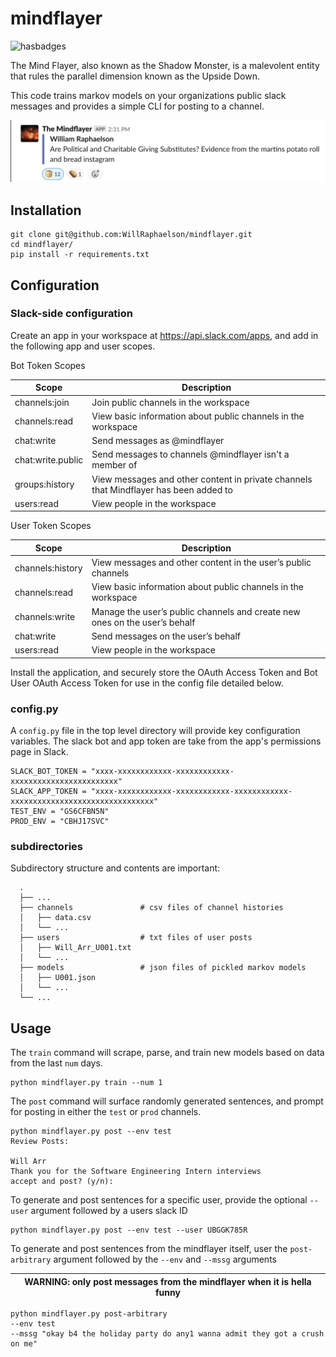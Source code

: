 # mindflayer
![hasbadges](https://z2x6abi6e2.execute-api.us-east-1.amazonaws.com/v1/hasbadges?user=hinnefe2&repo=gitrisky)

The Mind Flayer, also known as the Shadow Monster, is a malevolent entity that rules the parallel dimension known as the Upside Down.

This code trains markov models on your organizations public slack messages and provides a simple CLI for posting to a channel.

<img src="https://github.com/WillRaphaelson/mindflayer/blob/master/screenshot.png">

## Installation
```
git clone git@github.com:WillRaphaelson/mindflayer.git
cd mindflayer/
pip install -r requirements.txt
```

## Configuration

### Slack-side configuration

Create an app in your workspace at https://api.slack.com/apps, and add in the following app and user scopes.

Bot Token Scopes

| Scope        | Description   |
| ------------- |-------------|
| channels:join      | Join public channels in the workspace|
| channels:read      | View basic information about public channels in the workspace| 
| chat:write | Send messages as @mindflayer| 
| chat:write.public | Send messages to channels @mindflayer isn't a member of| 
| groups:history | View messages and other content in private channels that Mindflayer has been added to| 
| users:read | View people in the workspace      | 


User Token Scopes

| Scope        | Description   |
| ------------- |-------------|
| channels:history     | View messages and other content in the user’s public channels|
| channels:read      | View basic information about public channels in the workspace| 
| channels:write | Manage the user’s public channels and create new ones on the user’s behalf| 
| chat:write | Send messages on the user’s behalf| 
| users:read | View people in the workspace| 


Install the application, and securely store the OAuth Access Token and Bot User OAuth Access Token for use in the config file detailed below.


### config.py
A `config.py` file in the top level directory will provide key configuration variables. The slack bot and app token are take from the app's permissions page in Slack.

```
SLACK_BOT_TOKEN = "xxxx-xxxxxxxxxxxx-xxxxxxxxxxxx-xxxxxxxxxxxxxxxxxxxxxxxx"
SLACK_APP_TOKEN = "xxxx-xxxxxxxxxxxx-xxxxxxxxxxxx-xxxxxxxxxxxx-xxxxxxxxxxxxxxxxxxxxxxxxxxxxxxxx"
TEST_ENV = "GS6CFBN5N"
PROD_ENV = "CBHJ17SVC"
```

### subdirectories
Subdirectory structure and contents are important:

```
  .
  ├── ...
  ├── channels               # csv files of channel histories
  │   ├── data.csv           
  │   └── ...
  ├── users                  # txt files of user posts
  │   ├── Will_Arr_U001.txt         
  │   └── ...
  ├── models                 # json files of pickled markov models
  │   ├── U001.json         
  │   └── ...
  └── ...
```

## Usage
The `train` command will scrape, parse, and train new models based on data from the last `num` days.

```
python mindflayer.py train --num 1
```

The `post` command will surface randomly generated sentences, and prompt for posting in either the `test` or `prod` channels.

```
python mindflayer.py post --env test
Review Posts:

Will Arr
Thank you for the Software Engineering Intern interviews
accept and post? (y/n):
```

To generate and post sentences for a specific user, provide the optional `--user` argument followed by a users slack ID

```
python mindflayer.py post --env test --user UBGGK785R
```

To generate and post sentences from the mindflayer itself, user the `post-arbitrary` argument followed by the `--env` and `--mssg` arguments

| WARNING: only post messages from the mindflayer when it is hella funny |
| --- |

```
python mindflayer.py post-arbitrary 
--env test 
--mssg "okay b4 the holiday party do any1 wanna admit they got a crush on me"
```

